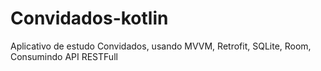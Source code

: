 # Convidados-kotlin
Aplicativo de estudo Convidados, usando MVVM, Retrofit, SQLite, Room, Consumindo API RESTFull

